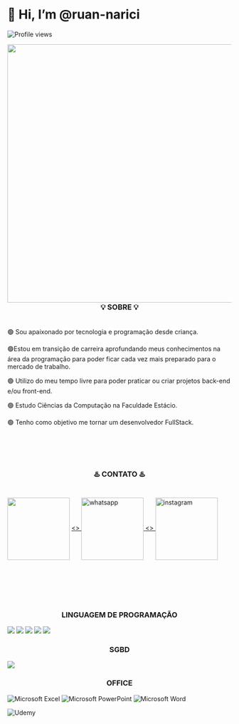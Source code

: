 <h1 align="left"> 👋 Hi, I’m @ruan-narici</h1>
<p align="left"> <img src="https://komarev.com/ghpvc/?username=ruan-narici&color=green" alt="Profile views" /> </p>
<img align="right" height="580em" src="https://uploaddeimagens.com.br/images/004/108/414/full/github_img_1.jpg?1667869491"/>
<h1></h1>
<h3 align="center">💡 SOBRE 💡<br><br></h3>
<p align="left">🟢 Sou apaixonado por tecnologia e programação desde criança.<br></p>
<p align="left">🟢Estou em transição de carreira aprofundando meus conhecimentos na área da programação para poder ficar cada vez mais preparado para o mercado de trabalho.<br></p>
<p align="left">🟢 Utilizo do meu tempo livre para poder praticar ou criar projetos back-end e/ou front-end.<br></p>
<p align="left">🟢 Estudo Ciências da Computação na Faculdade Estácio.<br></p>
<p align="left">🟢 Tenho como objetivo me tornar um desenvolvedor FullStack.<br><br><br><br><br></p>

<h3 align="center">♨️ CONTATO ♨️ <br><br></h3>
<!--LINKEDIN---><a href="https://www.linkedin.com/in/ruan-narici-6a590416b/" target="_blank">
<img width = 140px align="center" src="https://img.shields.io/badge/linkedin%20-%230077B5.svg?&style=for-the-badge&logo=linkedin&logoColor=white"/></a>
<!--WHATSAPP---><a href="https://wa.me/5577991586189?text=Sinta-se%20livre%20para%20entrar%20em%20contato%20comigo." alt="WhatsApp" target="_blank"><>
<img width = 140px align="center" src="https://img.shields.io/badge/WhatsApp-25D366?style=for-the-badge&logo=whatsapp&logoColor=white" alt="whatsapp">
</a>
<!--INSTAGRAM---><a href="https://www.instagram.com/ruan.narici/" alt="Instagram" target="_blank"><>
<img width = 140px align="center" src="https://img.shields.io/badge/Instagram-E4405F?style=for-the-badge&logo=instagram&logoColor=white" alt="instagram">
</a>
<h1></h1>
<br><br><br>
<h3 align="center">LINGUAGEM DE PROGRAMAÇÃO</h3>
<!--HTML---><img src="https://img.shields.io/badge/html5%20-%23E34F26.svg?&style=for-the-badge&logo=html5&logoColor=white"/>
<!--CSS---><img src="https://img.shields.io/badge/css3%20-%231572B6.svg?&style=for-the-badge&logo=css3&logoColor=white"/>
<!--JAVASCRIPT---><img src="https://img.shields.io/badge/javascript%20-%23323330.svg?&style=for-the-badge&logo=javascript&logoColor=%23F7DF1E"/>
<!--C---><img src="https://img.shields.io/badge/c%20-%2300599C.svg?&style=for-the-badge&logo=c&logoColor=white"/>
<!--PASCAL---><img src="https://img.shields.io/badge/pascal%20-%23036bfc.svg?&style=for-the-badge&logo=pascal&logoColor=white"/>
<h3 align="center">SGBD</h3>
<!--MYSQL---><img src="https://img.shields.io/badge/mysql-%2300f.svg?&style=for-the-badge&logo=mysql&logoColor=white"/>
<h3 align="center">OFFICE</h3>

![Microsoft Excel](https://img.shields.io/badge/Microsoft_Excel-217346?style=for-the-badge&logo=microsoft-excel&logoColor=white)
![Microsoft PowerPoint](https://img.shields.io/badge/Microsoft_PowerPoint-B7472A?style=for-the-badge&logo=microsoft-powerpoint&logoColor=white)
![Microsoft Word](https://img.shields.io/badge/Microsoft_Word-2B579A?style=for-the-badge&logo=microsoft-word&logoColor=white)


![Udemy](https://img.shields.io/badge/Udemy-A435F0?style=for-the-badge&logo=Udemy&logoColor=white)

<!---
ruan-narici/ruan-narici is a ✨ special ✨ repository because its `README.md` (this file) appears on your GitHub profile.
You can click the Preview link to take a look at your changes.
--->
